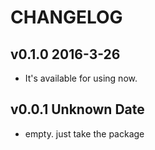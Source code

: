# CHANGELOG

## v0.1.0 2016-3-26
- It's available for using now.

## v0.0.1 Unknown Date
- empty. just take the package